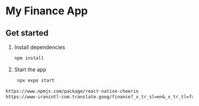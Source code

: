 # My Finance App

## Get started

1. Install dependencies

   ```bash
   npm install
   ```

2. Start the app

   ```bash
    npx expo start
   ```

```txt
https://www.npmjs.com/package/react-native-cheerio
https://www-iranintl-com.translate.goog/finance?_x_tr_sl=en&_x_tr_tl=fa&_x_tr_hl=en&_x_tr_pto=wapp
```